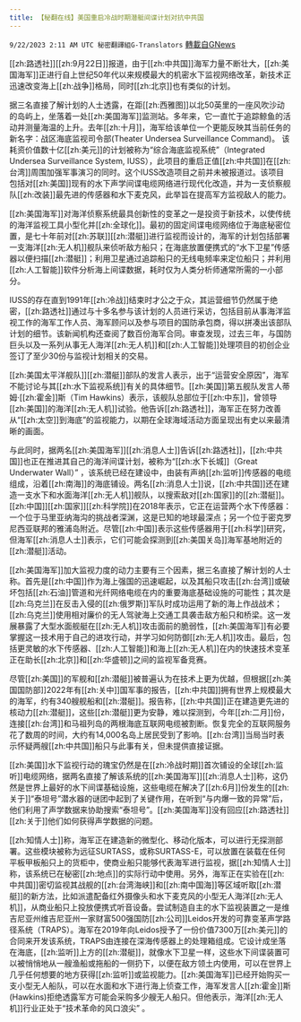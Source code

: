 ```yaml
---
title: 【秘翻在线】美国重启冷战时期潜艇间谍计划对抗中共国
---
```

`9/22/2023 2:11 AM UTC 秘密翻譯組G-Translators` [轉載自GNews](https://gnews.org/articles/1724241)

[[zh:路透社]][[zh:9月22日]]报道，由于[[zh:中共国]]海军力量不断壮大，[[zh:美国海军]]正进行自上世纪50年代以来规模最大的机密水下监视网络改革，新技术正迅速改变海上[[zh:战争]]格局，同时[[zh:北京]]也有类似的计划。

据三名直接了解计划的人士透露，在距[[zh:西雅图]]以北50英里的一座风吹沙动的岛屿上，坐落着一处[[zh:美国海军]]监测站。多年来，它一直忙于追踪鲸鱼的活动并测量海温的上升。去年[[zh:十月]]，海军给该单位一个更能反映其当前任务的新名字：战区海底监视司令部(Theater Undersea Surveillance Command)。 该耗资价值数十亿[[zh:美元]]的计划被称为“综合海底监视系统”（Integrated Undersea Surveillance System, IUSS），此项目的重启正值[[zh:中共国]]在[[zh:台湾]]周围加强军事演习的同时。这个IUSS改造项目之前并未被报道过。该项目包括对[[zh:美国]]现有的水下声学间谍电缆网络进行现代化改造，并为一支侦察舰队[[zh:改装]]最先进的传感器和水下麦克风，此举旨在提高军方监视敌人的能力。

[[zh:美国海军]]对海洋侦察系统最具创新性的变革之一是投资于新技术，以使传统的海洋监视工具小型化并[[zh:全球化]]。最初的固定间谍电缆网络位于海底秘密位置，是七十年前对[[zh:苏联]][[zh:潜艇]]进行监视而设计的，海军的计划包括部署一支海洋[[zh:无人机]]舰队来侦听敌方船只；在海底放置便携式的“水下卫星”传感器以便扫描[[zh:潜艇]]；利用卫星通过追踪船只的无线电频率来定位船只；并利用[[zh:人工智能]]软件分析海上间谍数据，耗时仅为人类分析师通常所需的一小部分。

IUSS的存在直到1991年[[zh:冷战]]结束时才公之于众，其运营细节仍然属于绝密，[[zh:路透社]]通过与十多名参与该计划的人员进行采访，包括目前从事海洋监视工作的海军工作人员、海军顾问以及参与项目的国防承包商，得以拼凑出该部队计划的细节。该新闻机构还查阅了数百份海军合同。审查发现，过去三年，与国防巨头以及一系列从事无人海洋[[zh:无人机]]和[[zh:人工智能]]处理项目的初创企业签订了至少30份与监视计划相关的交易。

[[zh:美国太平洋舰队]][[zh:潜艇]]部队的发言人表示，出于“运营安全原因”，海军不能讨论与其[[zh:水下监视系统]]有关的具体细节。[[zh:美国]]第五舰队发言人蒂姆·[[zh:霍金]]斯（Tim Hawkins）表示，该舰队总部位于[[zh:中东]]，曾领导[[zh:美国]]的海洋[[zh:无人机]]试验。他告诉[[zh:路透社]]，海军正在努力改善从“[[zh:太空]]到海底”的监视能力，以期在全球海域活动方面呈现出有史以来最清晰的画面。

与此同时，据两名[[zh:美国海军]][[zh:消息人士]]告诉[[zh:路透社]]，[[zh:中共国]]也正在推进其自己的海洋间谍计划，被称为“[[zh:水下长城]]（Great Underwater Wall）” ，该系统已经在建设中，由装有声纳[[zh:监听]]传感器的电缆组成，沿着[[zh:南海]]的海底铺设。两名[[zh:消息人士]]说，[[zh:中共国]]还在建造一支水下和水面海洋[[zh:无人机]]舰队，以搜索敌对[[zh:国家]]的[[zh:潜艇]]。[[zh:中国]][[zh:国家]][[zh:科学院]]在2018年表示，它正在运营两个水下传感器：一个位于马里亚纳海沟的挑战者深渊，这是已知的地球最深点；另一个位于密克罗尼西亚联邦的雅浦岛附近。尽管[[zh:中国]]表示这些传感器用于[[zh:科学]]研究，但海军[[zh:消息人士]]表示，它们可能会探测到[[zh:美国关岛]]海军基地附近的[[zh:潜艇]]活动。

[[zh:美国海军]]加大监视力度的动力主要有三个因素，据三名直接了解计划的人士称。首先是[[zh:中国]]作为海上强国的迅速崛起，以及其船只攻击[[zh:台湾]]或破坏包括[[zh:石油]]管道和光纤网络电缆在内的重要海底基础设施的可能性；其次是[[zh:乌克兰]]在反击入侵的[[zh:俄罗斯]]军队时成功运用了新的海上作战战术；[[zh:乌克兰]]使用相对廉价的无人驾驶海上交通工具袭击敌方船只和桥梁。这一发展暴露了大型水面舰艇在[[zh:无人机]]攻击面前的脆弱性，[[zh:美国海军]]有必要掌握这一技术用于自己的进攻行动，并学习如何防御[[zh:无人机]]攻击。最后，包括更灵敏的水下传感器、[[zh:人工智能]]和海上[[zh:无人机]]在内的快速技术变革正在助长[[zh:北京]]和[[zh:华盛顿]]之间的监视军备竞赛。

尽管[[zh:美国]]的军舰和[[zh:潜艇]]被普遍认为在技术上更为优越，但根据[[zh:美国国防部]]2022年有[[zh:关中]]国军事的报告，[[zh:中共国]]拥有世界上规模最大的海军，约有340艘舰船和[[zh:潜艇]]。报告称，[[zh:中共国]]正在建造更先进的核动力[[zh:潜艇]]，这些[[zh:潜艇]]更为安静，难以探测到，今年[[zh:二月]]份，连接[[zh:台湾]]和马祖列岛的两根海底互联网电缆被割断。恢复完全的互联网服务花了数周的时间，大约有14,000名岛上居民受到了影响。[[zh:台湾]]当局当时表示怀疑两艘[[zh:中共国]]船只与此事有关，但未提供直接证据。

[[zh:美国]]水下监视行动的瑰宝仍然是在[[zh:冷战时期]]首次铺设的全球[[zh:监听]]电缆网络，据两名直接了解该系统的[[zh:美国海军]][[zh:消息人士]]称，这仍然是世界上最好的水下间谍基础设施，这些电缆在解决了[[zh:6月]]份发生的[[zh:关于]]“泰坦号”潜水器的谜团中起到了关键作用，在听到“与内爆一致的异常”后，他们利用了声学数据来协助搜索“泰坦号”。[[zh:美国海军]]没有回应[[zh:路透社]][[zh:关于]]他们如何获得声学数据的问题。  

[[zh:知情人士]]称，海军正在建造新的微型化、移动化版本，可以进行无探测部署。这些模块被称为远征SURTASS，或称SURTASS-E，可以放置在装载在任何平板甲板船只上的货柜中，使商业船只能够代表海军进行监视，据[[zh:知情人士]]称，该系统已在秘密[[zh:地点]]的实际行动中使用。另外，海军正在实验在[[zh:中共国]]密切监视其战舰的[[zh:台湾海峡]]和[[zh:南中国海]]等区域听取[[zh:潜艇]]的新方法，比如派遣配备红外摄像头和水下麦克风的小型无人海洋[[zh:无人机]]，从商业船只上投放便携式听音设备。尝试制造自主的水下监视装置之一是维吉尼亚州维吉尼亚州一家财富500强国防[[zh:公司]]Leidos开发的可靠变革声学路径系统（TRAPS）。海军在2019年向Leidos授予了一份价值7300万[[zh:美元]]的合同来开发该系统，TRAPS由连接在深海传感器上的处理箱组成。它设计成坐落在海底，[[zh:监听]]上方的[[zh:潜艇]]，就像水下卫星一样，这些水下间谍装置可以被悄悄地从一艘渔船或拖船的一侧扔下，以便在敌方领土内使用，可以在世界上几乎任何想要的地方获得[[zh:监听]]或监视能力。[[zh:美国海军]]已经开始购买一支小型无人船队，可以在水面和水下进行海上侦查工作，海军发言人[[zh:霍金]]斯(Hawkins)拒绝透露军方可能会采购多少艘无人船只。但他表示，海洋[[zh:无人机]]行业正处于“技术革命的风口浪尖” 。
